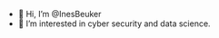 - 👋 Hi, I’m @InesBeuker
- 👀 I’m interested in cyber security and data science.

<!---
InesBeuker/InesBeuker is a ✨ special ✨ repository because its `README.md` (this file) appears on your GitHub profile.
You can click the Preview link to take a look at your changes.
--->
